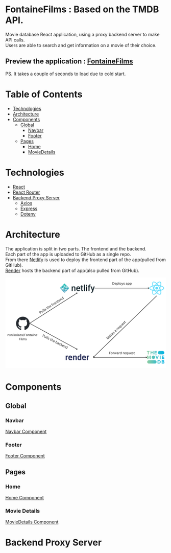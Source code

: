 # FontaineFilms : Based on the TMDB API.

Movie database React application, using a proxy backend server to make API calls.<br>
Users are able to search and get information on a movie of their choice.

## Preview the application : [FontaineFilms](https://fontaine-films.netlify.app/)

PS. It takes a couple of seconds to load due to cold start.

# Table of Contents

- [Technologies](#technologies)
- [Architecture](#architecture)
- [Components](#components)
  - [Global](#global)
    - [Navbar](#navbar)
    - [Footer](#footer)
  - [Pages](#pages)
    - [Home](#home)
    - [MovieDetails](#movie-details)

# Technologies

- [React](https://react.dev/)
- [React Router](https://reactrouter.com/)
- [Backend Proxy Server](#backend-proxy-server)
  - [Axios](https://axios-http.com/)
  - [Express](https://expressjs.com/)
  - [Dotenv](https://www.npmjs.com/package/dotenv)

# Architecture

The application is split in two parts. The frontend and the backend.<br>
Each part of the app is uploaded to GitHub as a single repo.<br>
From there [Netlify](https://www.netlify.com/) is used to deploy the frontend part of the app(pulled from GitHub).<br>
[Render](https://render.com/) hosts the backend part of app(also pulled from GitHub).

![FontaineFilms - Architecture](/frontend/src/assets/images/architecture.png)

# Components

## Global

### Navbar

[Navbar Component](/frontend/src/components/navigation/Navbar.js)

### Footer

[Footer Component](/frontend/src/components/Footer.js)

## Pages

### Home

[Home Component](/frontend/src/pages/Home.js)

### Movie Details

[MovieDetails Component](/frontend/src/pages/MovieDetails.js)

# Backend Proxy Server

